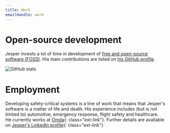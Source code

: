 ```yaml
---
title: Work
emailHandle: work
---
```

# Open-source development
Jesper invests a lot of time in development of [free and open-source software (FOSS)](https://en.wikipedia.org/wiki/Free_and_open-source_software). His main contributions are listed on [his GitHub profile](https://github.com/jesperolsson-se).

![GitHub stats](https://github-readme-stats.vercel.app/api?username=jesperolsson-se&show_icons=true&text_bold=false&title_color=118C4F&icon_color=118C4F)

# Employment
Developing safety-critical systems is a line of work that means that Jesper's software is a matter of life and death. His experience includes (but is not limited to) automotive, emergency response, flight safety and healthcare. He currently works at [Omda](https://omda.com/){: class="ext-link"}. Further details are available on [Jesper's LinkedIn profile](https://www.linkedin.com/in/jespolss/){: class="ext-link"}
